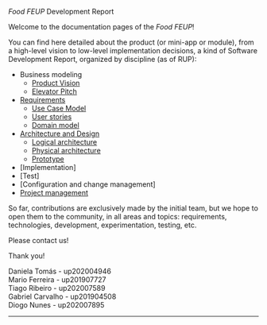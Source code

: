 _Food FEUP_ Development Report

Welcome to the documentation pages of the _Food FEUP_!

You can find here detailed about the product (or mini-app or module), from a high-level vision to low-level implementation decisions, a kind of Software Development Report, organized by discipline (as of RUP): 

* Business modeling 
  * [Product Vision](https://github.com/LEIC-ES-2021-22/2LEIC11T3/blob/main/docs/ProductVision.md)
  * [Elevator Pitch](https://github.com/LEIC-ES-2021-22/2LEIC11T3/blob/main/docs/ElevatorPitch.md)
* [Requirements](https://github.com/LEIC-ES-2021-22/2LEIC11T3/blob/main/docs/requirements.md)
  * [Use Case Model](https://github.com/LEIC-ES-2021-22/2LEIC11T3/blob/main/docs/requirements.md#Use-case-model)
  * [User stories](https://github.com/LEIC-ES-2021-22/2LEIC11T3/blob/main/docs/requirements.md#User-stories)
  * [Domain model](https://github.com/LEIC-ES-2021-22/2LEIC11T3/blob/main/docs/requirements.md#Domain-model)
* [Architecture and Design](https://github.com/LEIC-ES-2021-22/2LEIC11T3/blob/main/docs/ArchitectureAndDesign.md)
  * [Logical architecture](https://github.com/LEIC-ES-2021-22/2LEIC11T3/blob/main/docs/ArchitectureAndDesign.md#Logical-architecture)
  * [Physical architecture](https://github.com/LEIC-ES-2021-22/2LEIC11T3/blob/main/docs/ArchitectureAndDesign.md#Physical-architecture)
  * [Prototype](https://github.com/LEIC-ES-2021-22/2LEIC11T3/blob/main/docs/ArchitectureAndDesign.md#Vertical-prototype)
* [Implementation]
* [Test]
* [Configuration and change management]
* [Project management](https://github.com/LEIC-ES-2021-22/2LEIC11T3/blob/main/docs/ProjectManagement.md)

So far, contributions are exclusively made by the initial team, but we hope to open them to the community, in all areas and topics: requirements, technologies, development, experimentation, testing, etc.

Please contact us! 

Thank you!

Daniela Tomás - up202004946  
Mario Ferreira - up201907727  
Tiago Ribeiro - up202007589  
Gabriel Carvalho - up201904508  
Diogo Nunes - up202007895  

---
